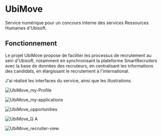 # UbiMove
Service numérique pour un concours interne des services Ressources Humaines d'Ubisoft.

## Fonctionnement
Le projet UbiMove propose de faciliter les processus de recrutement au sein d'Ubisoft, notamment en synchronisant la plateforme SmartRecruiters avec la base de données des recruteurs, en centralisant les informations des candidats, en élargissant le recrutement à l'international.

J'ai réalisé les interfaces du service, ainsi que les illustrations.

![UbiMove_my-Profile](https://github.com/user-attachments/assets/f3612af4-88ef-4405-bd10-a7d2d38356f5)

![UbiMove_my-applications](https://github.com/user-attachments/assets/04635249-a566-4cb7-8df9-7c6d435a2dbd)

![UbiMove_opportunities](https://github.com/user-attachments/assets/7c84025f-7207-430a-abd0-a10673ef2d9d)

![UbiMove_Q A](https://github.com/user-attachments/assets/eba6169b-e29b-4209-8a10-a23d2da5673b)

![UbiMove_recruiter-view](https://github.com/user-attachments/assets/f5061998-490d-462b-bf62-477b21752425)
